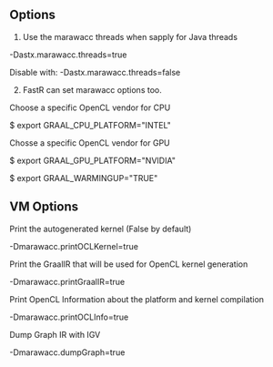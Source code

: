 ## Options 

1. Use the marawacc threads when sapply for Java threads

-Dastx.marawacc.threads=true 

Disable with: 
-Dastx.marawacc.threads=false



2. FastR can set marawacc options too. 

Choose a specific OpenCL vendor for CPU

$ export GRAAL_CPU_PLATFORM="INTEL"

Chosse a specific OpenCL vendor for GPU

$ export GRAAL_GPU_PLATFORM="NVIDIA"


$ export GRAAL_WARMINGUP="TRUE"


## VM Options ## 

Print the autogenerated kernel (False by default)

-Dmarawacc.printOCLKernel=true


Print the GraalIR that will be used for OpenCL kernel generation

-Dmarawacc.printGraalIR=true


Print OpenCL Information about the platform and kernel compilation

-Dmarawacc.printOCLInfo=true


Dump Graph IR with IGV 

-Dmarawacc.dumpGraph=true

